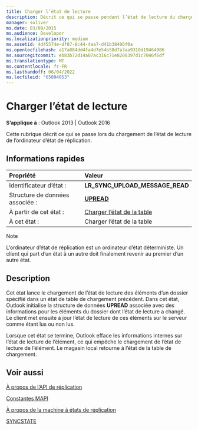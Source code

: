 ```yaml
---
title: Charger l’état de lecture
description: Décrit ce qui se passe pendant l’état de lecture du chargement de l’ordinateur d’état de réplication dans Outlook 2013 et Outlook 2016.
manager: soliver
ms.date: 03/09/2015
ms.audience: Developer
ms.localizationpriority: medium
ms.assetid: 4d45574e-df87-8c44-4aa7-d41b38406f0a
ms.openlocfilehash: a17a884dd4fa4d7e54b58d7a3aa9310d19464986
ms.sourcegitcommit: eb83b72d14a07ac316c71e8208397d1c7046f6df
ms.translationtype: MT
ms.contentlocale: fr-FR
ms.lasthandoff: 06/04/2022
ms.locfileid: "65894053"
---
```

# <a name="upload-read-status-state"></a>Charger l’état de lecture

  
  
**S’applique à** : Outlook 2013 | Outlook 2016 
  
 Cette rubrique décrit ce qui se passe lors du chargement de l’état de lecture de l’ordinateur d’état de réplication. 
  
## <a name="quick-info"></a>Informations rapides

|Propriété |Valeur |
|:-----|:-----|
|Identificateur d’état :  <br/> |**LR_SYNC_UPLOAD_MESSAGE_READ** <br/> |
|Structure de données associée :  <br/> |**[UPREAD](upread.md)** <br/> |
|À partir de cet état :  <br/> |[Charger l’état de la table](upload-table-state.md) <br/> |
|À cet état :  <br/> |Charger l’état de la table  <br/> |
   
> [!NOTE]
> L’ordinateur d’état de réplication est un ordinateur d’état déterministe. Un client qui part d’un état à un autre doit finalement revenir au premier d’un autre état. 
  
## <a name="description"></a>Description

Cet état lance le chargement de l’état de lecture des éléments d’un dossier spécifié dans un état de table de chargement précédent. Dans cet état, Outlook initialise la structure de données **UPREAD** associée avec des informations pour les éléments du dossier dont l’état de lecture a changé. Le client met ensuite à jour l’état de lecture de ces éléments sur le serveur comme étant lus ou non lus. 
  
Lorsque cet état se termine, Outlook efface les informations internes sur l’état de lecture de l’élément, ce qui empêche le chargement de l’état de lecture de l’élément. Le magasin local retourne à l’état de la table de chargement.
  
## <a name="see-also"></a>Voir aussi



[À propos de l’API de réplication](about-the-replication-api.md)
  
[Constantes MAPI](mapi-constants.md)
  
[À propos de la machine à états de réplication](about-the-replication-state-machine.md)
  
[SYNCSTATE](syncstate.md)

